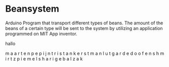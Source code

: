 # Beansystem
Arduino Program that transport different types of beans. The amount of the beans of a certain type will be sent to the system by utilizing an application programmed on MIT App inventor.


hallo

m a a r t e n
p e p i j n
t r i s t a n
k e r s t m a n
l u t g a r d e
d o o f e n s h m i r t z
p i e m e l s 
h a r i g e   b a l z a k
